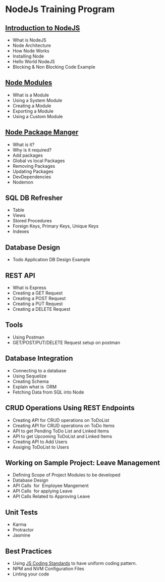 # NodeJs Training Program

## [Introduction to NodeJS](https://github.com/icosta-cci/nodejs/tree/master/1_IntroductionToNodeJs)

- What is NodeJS
- Node Architecture
- How Node Works
- Installing Node
- Hello World NodeJS
- Blocking & Non Blocking Code Example

## [Node Modules](https://github.com/icosta-cci/nodejs/blob/master/2_NodeModules/README.md)

- What is a Module
- Using a System Module
- Creating a Module
- Exporting a Module
- Using a Custom Module

## [Node Package Manger](https://github.com/icosta-cci/nodejs/tree/master/3_NodePackageManger)

- What is it?
- Why is it required?
- Add packages
- Global vs local Packages
- Removing Packages
- Updating Packages
- DevDependencies
- Nodemon

## SQL DB Refresher

- Table
- Views
- Stored Procedures
- Foreign Keys, Primary Keys, Unique Keys
- Indexes

## Database Design

- Todo Application DB Design Example

## REST API

- What is Express
- Creating a GET Request
- Creating a POST Request
- Creating a PUT Request
- Creating a DELETE Request

## Tools

- Using Postman
- GET/POST/PUT/DELETE Request setup on postman

## Database Integration

- Connecting to a database
- Using Sequelize
- Creating Schema
- Explain what is  ORM
- Fetching Data from SQL into Node

## CRUD Operations Using REST Endpoints

- Creating API for CRUD operations on ToDoList
- Creating API for CRUD operations on ToDo Items
- API to get Pending ToDo List and Linked Items
- API to get Upcoming ToDoList and Linked Items
- Creating API to Add Users
- Assiging ToDoList to Users

## Working on Sample Project: Leave Management

- Defining Scope of Project Modules to be developed
- Database Design
- API Calls  for  Employee Mangement
- API Calls  for applying Leave
- API Calls Related to Approving Leave

## Unit Tests
- Karma
- Protractor
- Jasmine


## Best Practices 

- Using [JS Coding Standards](https://www.npmjs.com/package/standard) to have uniform coding pattern.
- NPM and NVM Configuration Files
- Linting your code
